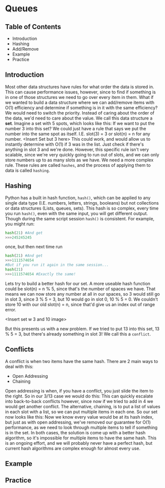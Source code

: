# Queues
## Table of Contents
* Introduction
* Hashing
* Add/Remove
* Example
* Practice

## Introduction
Most other data structures have rules for what order the data is stored in. This can cause performance issues, however, since to find if something is in one of those structures we need to go over every item in them. What if we wanted to build a data structure where we can add/remove items with O(1) efficiency and determine if something is in it with the same efficiency? We would need to switch the priority. Instead of caring about the order of the data, we'd need to care about the value. We call this data structure a **set**. Imagine a set with 5 spots, which looks like this:
<Insert Set Image Here>
If we want to put the number 3 into this set? We could just have a rule that says we put the number into the same spot as itself. I.E. slot(3) = 3 or slot(n) = n for any number.
<Insert Set but 3 here>
This could work, and would allow us to instantly determine with O(1) if 3 was in the list. Just check if there's anything in slot 3 and we're done. However, this specific rule isn't very scalable, since we're very quickly going to run out of slots, and we can only store numbers up to as many slots as we have. We need a more complex rule. These rules are called `hashes`, and the process of applying them to data is called `hashing`.

## Hashing

Python has a built in hash function, `hash()`, which can be applied to any single data type (I.E. numbers, letters, strings, booleans) but not collections or data structures (Lists, queues, sets). This hash is so complex, every time you run `hash()`, even with the same input, you will get different output. Though during the same script session `hash()` is consistent. For example, you might run:
```python
hash(21) #And get
>>>245245245
```
once, but then next time run
```python
hash(21) #And get
>>>1111574654
#But if you run it again in the same session...
hash(21)
>>>1111574654 #Exactly the same!
```

Lets try to build a better hash for our set. A more useable hash function could be slot(n) = n % 5, since that's the number of spaces we have. That means we can now store any number at all in our spaces, so 3 would still go in slot 3, since 3 % 5 = 3, but 10 would go in slot 0, 10 % 5 = 0.  We couldn't store 10 with our old slot(n) = n, since that'd give us an index out of range error.

<Insert set w 3 and 10 image>

But this presents us with a new problem. If we tried to put 13 into this set, 13 % 5 = 3, but there's already something in slot 3! We call this a `conflict`.

## Conflicts
A conflict is when two items have the same hash. There are 2 main ways to deal with this:
* Open Addressing
* Chaining

Open addressing is when, if you have a conflict, you just slide the item to the right. So in our 3/13 case we would do this:
<Insert cool picture>
This can quickly escalate into back-to-back conflicts however, since now if we tried to add in 4 we would get another conflict.
The alternative, chaining, is to put a list of values in each slot with a list, so we can put multiple items in each one. So our set now looks like this:
<Insert great graphic>
Now we know every value would be at its hash index, but just as with open addressing, we've removed our guarantee for O(1) performance, as we need to look through multiple items to tell if something is in the set. 
In both cases, the solution is come up with a better hash algorithm, so it's impossible for multiple items to have the same hash. This is an ongoing effort, and we will probably never have a perfect hash, but current hash algorithms are complex enough for almost every use.
## Example
## Practice